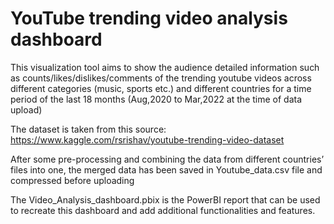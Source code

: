 # YouTube trending video analysis dashboard

This visualization tool aims to show the audience detailed information such as counts/likes/dislikes/comments of the trending youtube videos across different categories (music, sports etc.) and different countries for a time period of the last 18 months (Aug,2020 to Mar,2022 at the time of data upload)

The dataset is taken from this source: https://www.kaggle.com/rsrishav/youtube-trending-video-dataset

After some pre-processing and combining the data from different countries’ files into one, the merged data has been saved in Youtube_data.csv file and compressed before uploading

The Video_Analysis_dashboard.pbix is the PowerBI report that can be used to recreate this dashboard and add additional functionalities and features.
